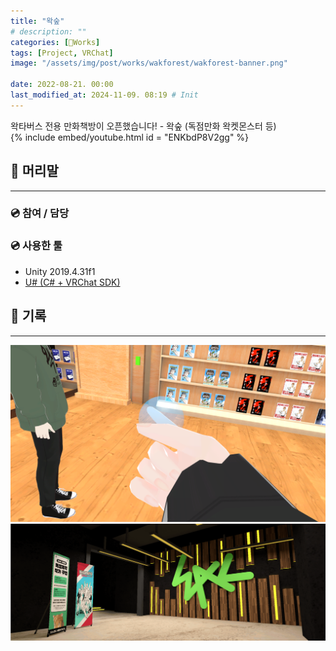```yaml
---
title: "왁숲"
# description: ""
categories: [🍇Works]
tags: [Project, VRChat]
image: "/assets/img/post/works/wakforest/wakforest-banner.png"

date: 2022-08-21. 00:00
last_modified_at: 2024-11-09. 08:19 # Init
---
```


왁타버스 전용 만화책방이 오픈했습니다! - 왁숲 (독점만화 왁켓몬스터 등)  
{% include embed/youtube.html id = "ENKbdP8V2gg" %}

## 📀 머리말

---

### 💿 참여 / 담당

### 💿 사용한 툴

- Unity 2019.4.31f1
- [U# (C# + VRChat SDK)](https://udonsharp.docs.vrchat.com/)

## 📀 기록

---

![220831-195152](/assets/img/post/works/wakforest/220831-195152.png)
![wakforest-banner](/assets/img/post/works/wakforest/wakforest-banner.png)
